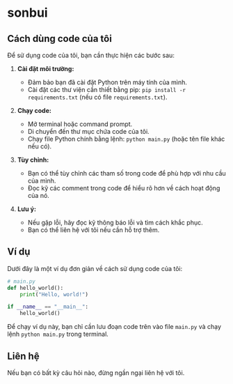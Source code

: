 # sonbui

## Cách dùng code của tôi

Để sử dụng code của tôi, bạn cần thực hiện các bước sau:

1.  **Cài đặt môi trường:**
    *   Đảm bảo bạn đã cài đặt Python trên máy tính của mình.
    *   Cài đặt các thư viện cần thiết bằng pip: `pip install -r requirements.txt` (nếu có file `requirements.txt`).

2.  **Chạy code:**
    *   Mở terminal hoặc command prompt.
    *   Di chuyển đến thư mục chứa code của tôi.
    *   Chạy file Python chính bằng lệnh: `python main.py` (hoặc tên file khác nếu có).

3.  **Tùy chỉnh:**
    *   Bạn có thể tùy chỉnh các tham số trong code để phù hợp với nhu cầu của mình.
    *   Đọc kỹ các comment trong code để hiểu rõ hơn về cách hoạt động của nó.

4.  **Lưu ý:**
    *   Nếu gặp lỗi, hãy đọc kỹ thông báo lỗi và tìm cách khắc phục.
    *   Bạn có thể liên hệ với tôi nếu cần hỗ trợ thêm.

## Ví dụ

Dưới đây là một ví dụ đơn giản về cách sử dụng code của tôi:

```python
# main.py
def hello_world():
    print("Hello, world!")

if __name__ == "__main__":
    hello_world()
```

Để chạy ví dụ này, bạn chỉ cần lưu đoạn code trên vào file `main.py` và chạy lệnh `python main.py` trong terminal.

## Liên hệ

Nếu bạn có bất kỳ câu hỏi nào, đừng ngần ngại liên hệ với tôi.
